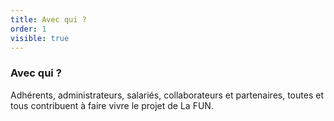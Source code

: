 ```yaml
---
title: Avec qui ?
order: 1
visible: true
---
```

### Avec qui ?
Adhérents, administrateurs, salariés, collaborateurs et partenaires, toutes et tous contribuent à faire vivre le projet de La FUN.
